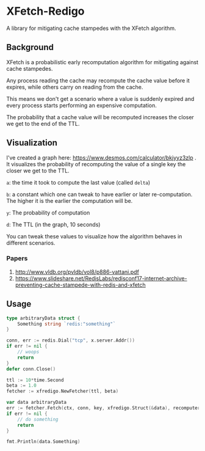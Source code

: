 # XFetch-Redigo

A library for mitigating cache stampedes with the XFetch algorithm.


## Background

XFetch is a probabilistic early recomputation algorithm for mitigating against cache stampedes.

Any process reading the cache may recompute the cache value before it expires, while others carry on reading from the cache.

This means we don't get a scenario where a value is suddenly expired and every process starts performing an expensive computation.

The probability that a cache value will be recomputed increases the closer we get to the end of the TTL. 


## Visualization

I've created a graph here: https://www.desmos.com/calculator/bkjyyz3zlp . It visualizes the probability of recomputing the value of a single key the closer we get to the TTL. 

`a`: the time it took to compute the last value (called `delta`)

`b`: a constant which one can tweak to have earlier or later re-computation. The higher it is the earlier the computation will be.

`y`: The probability of computation 

`d`: The TTL (in the graph, 10 seconds)

You can tweak these values to visualize how the algorithm behaves in different scenarios.

### Papers

1. http://www.vldb.org/pvldb/vol8/p886-vattani.pdf
2. https://www.slideshare.net/RedisLabs/redisconf17-internet-archive-preventing-cache-stampede-with-redis-and-xfetch

## Usage

```go
type arbitraryData struct {
	Something string `redis:"something"`
}

conn, err := redis.Dial("tcp", x.server.Addr())
if err != nil {
    // woops
    return
}
defer conn.Close()

ttl := 10*time.Second
beta := 1.0
fetcher := xfredigo.NewFetcher(ttl, beta)

var data arbitraryData
err := fetcher.Fetch(ctx, conn, key, xfredigo.Struct(&data), recomputer)
if err != nil {
    // do something
    return
}

fmt.Println(data.Something)
```
